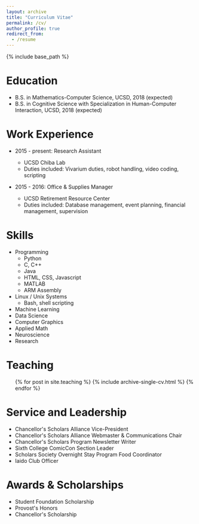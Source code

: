 ```yaml
---
layout: archive
title: "Curriculum Vitae"
permalink: /cv/
author_profile: true
redirect_from:
  - /resume
---
```


{% include base_path %}


Education
======
* B.S. in Mathematics-Computer Science, UCSD, 2018 (expected)
* B.S. in Cognitive Science with Specialization in Human-Computer Interaction, UCSD, 2018 (expected)

Work Experience
======
* 2015 - present: Research Assistant
  * UCSD Chiba Lab
  * Duties included: Vivarium duties, robot handling, video coding, scripting

* 2015 - 2016: Office & Supplies Manager
  * UCSD Retirement Resource Center
  * Duties included: Database management, event planning, financial management, supervision
  
Skills
======
* Programming
  * Python
  * C, C++
  * Java
  * HTML, CSS, Javascript
  * MATLAB
  * ARM Assembly
* Linux / Unix Systems
  * Bash, shell scripting
* Machine Learning
* Data Science
* Computer Graphics
* Applied Math
* Neuroscience
* Research

Teaching
======
  <ul>{% for post in site.teaching %}
    {% include archive-single-cv.html %}
  {% endfor %}</ul>
  
Service and Leadership
======
* Chancellor's Scholars Alliance Vice-President
* Chancellor's Scholars Alliance Webmaster & Communications Chair
* Chancellor's Scholars Program Newsletter Writer
* Sixth College ComicCon Section Leader
* Scholars Society Overnight Stay Program Food Coordinator
* Iaido Club Officer

Awards & Scholarships
======
* Student Foundation Scholarship
* Provost's Honors
* Chancellor's Scholarship
